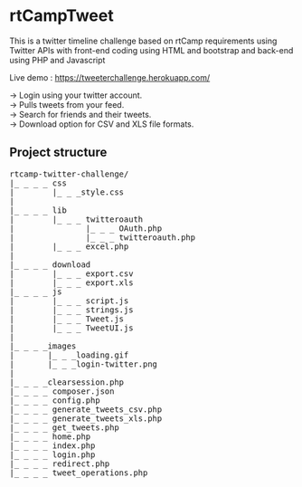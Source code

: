 # rtCampTweet
This is a twitter timeline challenge based on rtCamp requirements using Twitter APIs with front-end coding using HTML and bootstrap and back-end using PHP and Javascript

Live demo : https://tweeterchallenge.herokuapp.com/

-> Login using your twitter account.</br>
-> Pulls tweets from your feed.</br>
-> Search for friends and their tweets.</br>
-> Download option for CSV and XLS file formats.</br>

<h2> Project structure</h2>
<pre>
rtcamp-twitter-challenge/
|_ _ _ _ css
|	     |_ _ _style.css
|
|_ _ _ _ lib
|        |_ _ _ twitteroauth
|               |_ _ _ OAuth.php
|               |_ _ _ twitteroauth.php
|        |_ _ _ excel.php
|
|_ _ _ _ download
|		 |_ _ _ export.csv
|		 |_ _ _ export.xls
|_ _ _ _ js
|        |_ _ _ script.js
|        |_ _ _ strings.js
|        |_ _ _ Tweet.js
|        |_ _ _ TweetUI.js
|
|_ _ _ _images
|		|_ _ _loading.gif
|		|_ _ _login-twitter.png
|
|_ _ _ _clearsession.php
|_ _ _ _ composer.json
|_ _ _ _ config.php
|_ _ _ _ generate_tweets_csv.php
|_ _ _ _ generate_tweets_xls.php
|_ _ _ _ get_tweets.php
|_ _ _ _ home.php
|_ _ _ _ index.php
|_ _ _ _ login.php
|_ _ _ _ redirect.php
|_ _ _ _ tweet_operations.php

</pre>
